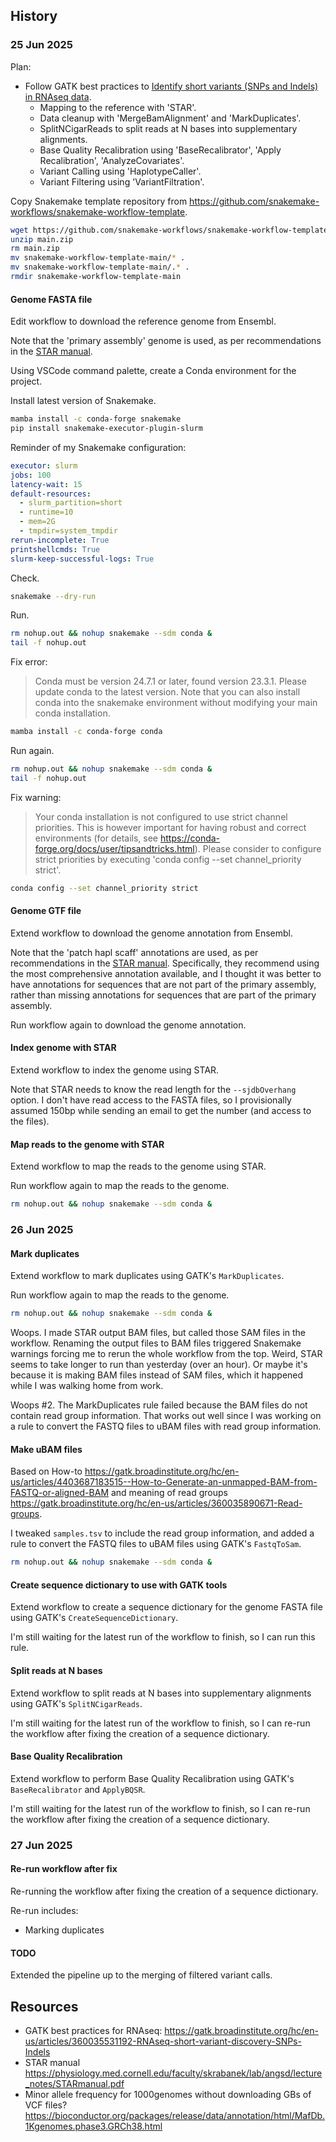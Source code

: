 
## History

### 25 Jun 2025

Plan:

- Follow GATK best practices to [Identify short variants (SNPs and Indels) in RNAseq data](https://gatk.broadinstitute.org/hc/en-us/articles/360035531192-RNAseq-short-variant-discovery-SNPs-Indels).
  + Mapping to the reference with 'STAR'.
  + Data cleanup with 'MergeBamAlignment' and 'MarkDuplicates'.
  + SplitNCigarReads to split reads at N bases into supplementary alignments.
  + Base Quality Recalibration using 'BaseRecalibrator', 'Apply Recalibration', 'AnalyzeCovariates'.
  + Variant Calling using 'HaplotypeCaller'.
  + Variant Filtering using 'VariantFiltration'.

Copy Snakemake template repository from <https://github.com/snakemake-workflows/snakemake-workflow-template>.

```bash
wget https://github.com/snakemake-workflows/snakemake-workflow-template/archive/refs/heads/main.zip
unzip main.zip
rm main.zip
mv snakemake-workflow-template-main/* .
mv snakemake-workflow-template-main/.* .
rmdir snakemake-workflow-template-main
```

#### Genome FASTA file

Edit workflow to download the reference genome from Ensembl.

Note that the 'primary assembly' genome is used, as per recommendations in the [STAR manual](https://physiology.med.cornell.edu/faculty/skrabanek/lab/angsd/lecture_notes/STARmanual.pdf).

Using VSCode command palette, create a Conda environment for the project.

Install latest version of Snakemake.

```bash
mamba install -c conda-forge snakemake
pip install snakemake-executor-plugin-slurm
```

Reminder of my Snakemake configuration:

```yaml
executor: slurm
jobs: 100
latency-wait: 15
default-resources:
  - slurm_partition=short
  - runtime=10
  - mem=2G
  - tmpdir=system_tmpdir
rerun-incomplete: True
printshellcmds: True
slurm-keep-successful-logs: True
```

Check.

```bash
snakemake --dry-run
```

Run.

```bash
rm nohup.out && nohup snakemake --sdm conda &
tail -f nohup.out
```

Fix error:

> Conda must be version 24.7.1 or later, found version 23.3.1. Please update conda to the latest version. Note that you can also install conda into the snakemake environment without modifying your main conda installation.

```bash
mamba install -c conda-forge conda
```

Run again.

```bash
rm nohup.out && nohup snakemake --sdm conda &
tail -f nohup.out
```

Fix warning:

> Your conda installation is not configured to use strict channel priorities. This is however important for having robust and correct environments (for details, see https://conda-forge.org/docs/user/tipsandtricks.html). Please consider to configure strict priorities by executing 'conda config --set channel_priority strict'.

```bash
conda config --set channel_priority strict
```

#### Genome GTF file

Extend workflow to download the genome annotation from Ensembl.

Note that the 'patch hapl scaff' annotations are used, as per recommendations in the [STAR manual](https://physiology.med.cornell.edu/faculty/skrabanek/lab/angsd/lecture_notes/STARmanual.pdf).
Specifically, they recommend using the most comprehensive annotation available, and I thought it was better to have annotations for sequences that are not part of the primary assembly, rather than missing annotations for sequences that are part of the primary assembly.

Run workflow again to download the genome annotation.

#### Index genome with STAR

Extend workflow to index the genome using STAR.

Note that STAR needs to know the read length for the `--sjdbOverhang` option.
I don't have read access to the FASTA files, so I provisionally assumed 150bp while sending an email to get the number (and access to the files).

#### Map reads to the genome with STAR

Extend workflow to map the reads to the genome using STAR.

Run workflow again to map the reads to the genome.

```bash
rm nohup.out && nohup snakemake --sdm conda &
```

### 26 Jun 2025

#### Mark duplicates

Extend workflow to mark duplicates using GATK's `MarkDuplicates`.

Run workflow again to map the reads to the genome.

```bash
rm nohup.out && nohup snakemake --sdm conda &
```

Woops.
I made STAR output BAM files, but called those SAM files in the workflow.
Renaming the output files to BAM files triggered Snakemake warnings forcing me to rerun the whole workflow from the top.
Weird, STAR seems to take longer to run than yesterday (over an hour).
Or maybe it's because it is making BAM files instead of SAM files, which it happened while I was walking home from work.

Woops #2.
The MarkDuplicates rule failed because the BAM files do not contain read group information.
That works out well since I was working on a rule to convert the FASTQ files to uBAM files with read group information.

#### Make uBAM files

Based on How-to <https://gatk.broadinstitute.org/hc/en-us/articles/4403687183515--How-to-Generate-an-unmapped-BAM-from-FASTQ-or-aligned-BAM>
and meaning of read groups <https://gatk.broadinstitute.org/hc/en-us/articles/360035890671-Read-groups>.

I tweaked `samples.tsv` to include the read group information, and added a rule to convert the FASTQ files to uBAM files using GATK's `FastqToSam`.

```bash
rm nohup.out && nohup snakemake --sdm conda &
```

#### Create sequence dictionary to use with GATK tools

Extend workflow to create a sequence dictionary for the genome FASTA file using GATK's `CreateSequenceDictionary`.

I'm still waiting for the latest run of the workflow to finish, so I can run this rule.

#### Split reads at N bases

Extend workflow to split reads at N bases into supplementary alignments using GATK's `SplitNCigarReads`.

I'm still waiting for the latest run of the workflow to finish, so I can re-run the workflow after fixing the creation of a sequence dictionary.

#### Base Quality Recalibration

Extend workflow to perform Base Quality Recalibration using GATK's `BaseRecalibrator` and `ApplyBQSR`.

I'm still waiting for the latest run of the workflow to finish, so I can re-run the workflow after fixing the creation of a sequence dictionary.

### 27 Jun 2025

#### Re-run workflow after fix

Re-running the workflow after fixing the creation of a sequence dictionary.

Re-run includes:

- Marking duplicates

#### TODO

Extended the pipeline up to the merging of filtered variant calls.

## Resources

- GATK best practices for RNAseq: <https://gatk.broadinstitute.org/hc/en-us/articles/360035531192-RNAseq-short-variant-discovery-SNPs-Indels>
- STAR manual <https://physiology.med.cornell.edu/faculty/skrabanek/lab/angsd/lecture_notes/STARmanual.pdf>
- Minor allele frequency for 1000genomes without downloading GBs of VCF files? <https://bioconductor.org/packages/release/data/annotation/html/MafDb.1Kgenomes.phase3.GRCh38.html>
